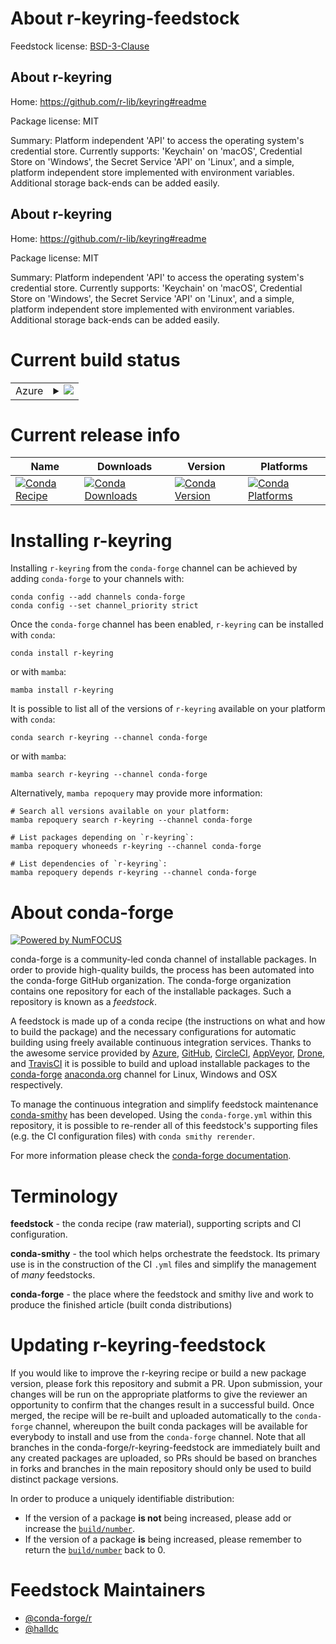 About r-keyring-feedstock
=========================

Feedstock license: [BSD-3-Clause](https://github.com/conda-forge/r-keyring-feedstock/blob/main/LICENSE.txt)


About r-keyring
---------------

Home: https://github.com/r-lib/keyring#readme

Package license: MIT

Summary: Platform independent 'API' to access the operating system's credential store. Currently supports: 'Keychain' on 'macOS', Credential Store on 'Windows', the Secret Service 'API' on 'Linux', and a simple, platform independent store implemented with environment variables. Additional storage back-ends can be added easily.

About r-keyring
---------------

Home: https://github.com/r-lib/keyring#readme

Package license: MIT

Summary: Platform independent 'API' to access the operating system's credential store. Currently supports: 'Keychain' on 'macOS', Credential Store on 'Windows', the Secret Service 'API' on 'Linux', and a simple, platform independent store implemented with environment variables. Additional storage back-ends can be added easily.

Current build status
====================


<table>
    
  <tr>
    <td>Azure</td>
    <td>
      <details>
        <summary>
          <a href="https://dev.azure.com/conda-forge/feedstock-builds/_build/latest?definitionId=5753&branchName=main">
            <img src="https://dev.azure.com/conda-forge/feedstock-builds/_apis/build/status/r-keyring-feedstock?branchName=main">
          </a>
        </summary>
        <table>
          <thead><tr><th>Variant</th><th>Status</th></tr></thead>
          <tbody><tr>
              <td>linux_64_r_base4.3</td>
              <td>
                <a href="https://dev.azure.com/conda-forge/feedstock-builds/_build/latest?definitionId=5753&branchName=main">
                  <img src="https://dev.azure.com/conda-forge/feedstock-builds/_apis/build/status/r-keyring-feedstock?branchName=main&jobName=linux&configuration=linux%20linux_64_r_base4.3" alt="variant">
                </a>
              </td>
            </tr><tr>
              <td>linux_64_r_base4.4</td>
              <td>
                <a href="https://dev.azure.com/conda-forge/feedstock-builds/_build/latest?definitionId=5753&branchName=main">
                  <img src="https://dev.azure.com/conda-forge/feedstock-builds/_apis/build/status/r-keyring-feedstock?branchName=main&jobName=linux&configuration=linux%20linux_64_r_base4.4" alt="variant">
                </a>
              </td>
            </tr><tr>
              <td>osx_64_r_base4.3</td>
              <td>
                <a href="https://dev.azure.com/conda-forge/feedstock-builds/_build/latest?definitionId=5753&branchName=main">
                  <img src="https://dev.azure.com/conda-forge/feedstock-builds/_apis/build/status/r-keyring-feedstock?branchName=main&jobName=osx&configuration=osx%20osx_64_r_base4.3" alt="variant">
                </a>
              </td>
            </tr><tr>
              <td>osx_64_r_base4.4</td>
              <td>
                <a href="https://dev.azure.com/conda-forge/feedstock-builds/_build/latest?definitionId=5753&branchName=main">
                  <img src="https://dev.azure.com/conda-forge/feedstock-builds/_apis/build/status/r-keyring-feedstock?branchName=main&jobName=osx&configuration=osx%20osx_64_r_base4.4" alt="variant">
                </a>
              </td>
            </tr><tr>
              <td>osx_arm64_r_base4.3</td>
              <td>
                <a href="https://dev.azure.com/conda-forge/feedstock-builds/_build/latest?definitionId=5753&branchName=main">
                  <img src="https://dev.azure.com/conda-forge/feedstock-builds/_apis/build/status/r-keyring-feedstock?branchName=main&jobName=osx&configuration=osx%20osx_arm64_r_base4.3" alt="variant">
                </a>
              </td>
            </tr><tr>
              <td>osx_arm64_r_base4.4</td>
              <td>
                <a href="https://dev.azure.com/conda-forge/feedstock-builds/_build/latest?definitionId=5753&branchName=main">
                  <img src="https://dev.azure.com/conda-forge/feedstock-builds/_apis/build/status/r-keyring-feedstock?branchName=main&jobName=osx&configuration=osx%20osx_arm64_r_base4.4" alt="variant">
                </a>
              </td>
            </tr><tr>
              <td>win_64_r_base4.3</td>
              <td>
                <a href="https://dev.azure.com/conda-forge/feedstock-builds/_build/latest?definitionId=5753&branchName=main">
                  <img src="https://dev.azure.com/conda-forge/feedstock-builds/_apis/build/status/r-keyring-feedstock?branchName=main&jobName=win&configuration=win%20win_64_r_base4.3" alt="variant">
                </a>
              </td>
            </tr><tr>
              <td>win_64_r_base4.4</td>
              <td>
                <a href="https://dev.azure.com/conda-forge/feedstock-builds/_build/latest?definitionId=5753&branchName=main">
                  <img src="https://dev.azure.com/conda-forge/feedstock-builds/_apis/build/status/r-keyring-feedstock?branchName=main&jobName=win&configuration=win%20win_64_r_base4.4" alt="variant">
                </a>
              </td>
            </tr>
          </tbody>
        </table>
      </details>
    </td>
  </tr>
</table>

Current release info
====================

| Name | Downloads | Version | Platforms |
| --- | --- | --- | --- |
| [![Conda Recipe](https://img.shields.io/badge/recipe-r--keyring-green.svg)](https://anaconda.org/conda-forge/r-keyring) | [![Conda Downloads](https://img.shields.io/conda/dn/conda-forge/r-keyring.svg)](https://anaconda.org/conda-forge/r-keyring) | [![Conda Version](https://img.shields.io/conda/vn/conda-forge/r-keyring.svg)](https://anaconda.org/conda-forge/r-keyring) | [![Conda Platforms](https://img.shields.io/conda/pn/conda-forge/r-keyring.svg)](https://anaconda.org/conda-forge/r-keyring) |

Installing r-keyring
====================

Installing `r-keyring` from the `conda-forge` channel can be achieved by adding `conda-forge` to your channels with:

```
conda config --add channels conda-forge
conda config --set channel_priority strict
```

Once the `conda-forge` channel has been enabled, `r-keyring` can be installed with `conda`:

```
conda install r-keyring
```

or with `mamba`:

```
mamba install r-keyring
```

It is possible to list all of the versions of `r-keyring` available on your platform with `conda`:

```
conda search r-keyring --channel conda-forge
```

or with `mamba`:

```
mamba search r-keyring --channel conda-forge
```

Alternatively, `mamba repoquery` may provide more information:

```
# Search all versions available on your platform:
mamba repoquery search r-keyring --channel conda-forge

# List packages depending on `r-keyring`:
mamba repoquery whoneeds r-keyring --channel conda-forge

# List dependencies of `r-keyring`:
mamba repoquery depends r-keyring --channel conda-forge
```


About conda-forge
=================

[![Powered by
NumFOCUS](https://img.shields.io/badge/powered%20by-NumFOCUS-orange.svg?style=flat&colorA=E1523D&colorB=007D8A)](https://numfocus.org)

conda-forge is a community-led conda channel of installable packages.
In order to provide high-quality builds, the process has been automated into the
conda-forge GitHub organization. The conda-forge organization contains one repository
for each of the installable packages. Such a repository is known as a *feedstock*.

A feedstock is made up of a conda recipe (the instructions on what and how to build
the package) and the necessary configurations for automatic building using freely
available continuous integration services. Thanks to the awesome service provided by
[Azure](https://azure.microsoft.com/en-us/services/devops/), [GitHub](https://github.com/),
[CircleCI](https://circleci.com/), [AppVeyor](https://www.appveyor.com/),
[Drone](https://cloud.drone.io/welcome), and [TravisCI](https://travis-ci.com/)
it is possible to build and upload installable packages to the
[conda-forge](https://anaconda.org/conda-forge) [anaconda.org](https://anaconda.org/)
channel for Linux, Windows and OSX respectively.

To manage the continuous integration and simplify feedstock maintenance
[conda-smithy](https://github.com/conda-forge/conda-smithy) has been developed.
Using the ``conda-forge.yml`` within this repository, it is possible to re-render all of
this feedstock's supporting files (e.g. the CI configuration files) with ``conda smithy rerender``.

For more information please check the [conda-forge documentation](https://conda-forge.org/docs/).

Terminology
===========

**feedstock** - the conda recipe (raw material), supporting scripts and CI configuration.

**conda-smithy** - the tool which helps orchestrate the feedstock.
                   Its primary use is in the construction of the CI ``.yml`` files
                   and simplify the management of *many* feedstocks.

**conda-forge** - the place where the feedstock and smithy live and work to
                  produce the finished article (built conda distributions)


Updating r-keyring-feedstock
============================

If you would like to improve the r-keyring recipe or build a new
package version, please fork this repository and submit a PR. Upon submission,
your changes will be run on the appropriate platforms to give the reviewer an
opportunity to confirm that the changes result in a successful build. Once
merged, the recipe will be re-built and uploaded automatically to the
`conda-forge` channel, whereupon the built conda packages will be available for
everybody to install and use from the `conda-forge` channel.
Note that all branches in the conda-forge/r-keyring-feedstock are
immediately built and any created packages are uploaded, so PRs should be based
on branches in forks and branches in the main repository should only be used to
build distinct package versions.

In order to produce a uniquely identifiable distribution:
 * If the version of a package **is not** being increased, please add or increase
   the [``build/number``](https://docs.conda.io/projects/conda-build/en/latest/resources/define-metadata.html#build-number-and-string).
 * If the version of a package **is** being increased, please remember to return
   the [``build/number``](https://docs.conda.io/projects/conda-build/en/latest/resources/define-metadata.html#build-number-and-string)
   back to 0.

Feedstock Maintainers
=====================

* [@conda-forge/r](https://github.com/conda-forge/r/)
* [@halldc](https://github.com/halldc/)

